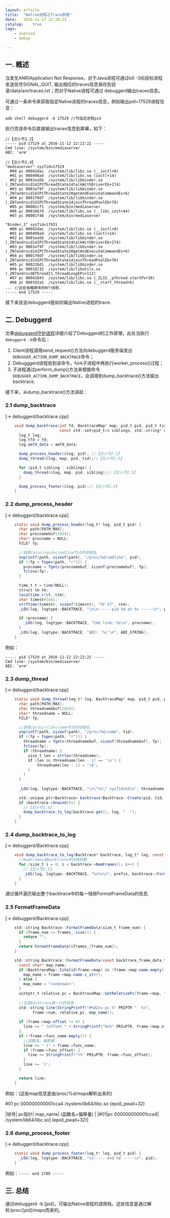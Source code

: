 ```yaml
---
layout: article
title:  "Native进程之Trace原理"
date:   2016-11-27 22:29:23
catalog:    true
tags:
    - android
    - debug

---
```


## 一. 概述

当发生ANR(Application Not Response，对于Java进程可通过kill -3向目标进程发送信号SIGNAL_QUIT, 输出相应的traces信息保存到目录/data/anr/traces.txt；而对于Native进程可通过
debuggerd输出traces信息。

可通过一条命令来获取指定Native进程的traces信息，例如输出pid=17529进程信息：

    adb shell debuggerd -b 17529 //可指定进程pid
    
执行完该命令后直接输出traces信息到屏幕，如下：

    //【见小节2.2】
    ----- pid 17529 at 2016-11-12 22:22:22 -----
    Cmd line: /system/bin/mediaserver
    ABI: 'arm'
    
    //【见小节2.4】
    "mediaserver" sysTid=17529
      #00 pc 00042dac  /system/lib/libc.so (__ioctl+8)
      #01 pc 000498ad  /system/lib/libc.so (ioctl+14)
      #02 pc 0001ea5b  /system/lib/libbinder.so (_ZN7android14IPCThreadState14talkWithDriverEb+174)
      #03 pc 0001ef9f  /system/lib/libbinder.so (_ZN7android14IPCThreadState20getAndExecuteCommandEv+6)
      #04 pc 0001f0d7  /system/lib/libbinder.so (_ZN7android14IPCThreadState14joinThreadPoolEb+78)
      #05 pc 00001cf1  /system/bin/mediaserver
      #06 pc 0001667d  /system/lib/libc.so (__libc_init+44)
      #07 pc 00001f48  /system/bin/mediaserver

    "Binder_1" sysTid=17931
      #00 pc 00042dac  /system/lib/libc.so (__ioctl+8)
      #01 pc 000498ad  /system/lib/libc.so (ioctl+14)
      #02 pc 0001ea5b  /system/lib/libbinder.so (_ZN7android14IPCThreadState14talkWithDriverEb+174)
      #03 pc 0001ef9f  /system/lib/libbinder.so (_ZN7android14IPCThreadState20getAndExecuteCommandEv+6)
      #04 pc 0001f0d7  /system/lib/libbinder.so (_ZN7android14IPCThreadState14joinThreadPoolEb+78)
      #05 pc 00023bd1  /system/lib/libbinder.so
      #06 pc 00010115  /system/lib/libutils.so (_ZN7android6Thread11_threadLoopEPv+112)
      #07 pc 00041843  /system/lib/libc.so (_ZL15__pthread_startPv+30)
      #08 pc 000192a5  /system/lib/libc.so (__start_thread+6)
    ... //此处省略剩余的N个线程.
    ----- end 17529 -----
    
接下来说说debuggerd是如何输出Native进程的trace.

## 二. Debuggerd

文章[debuggerd守护进程](https://panard313.github.io/2016/06/15/android-debuggerd/)详细介绍了Debuggerd的工作原理，此处当执行`debuggerd -b`命令后：

1. Client进程调用send_request()方法向debuggerd服务端发出`DEBUGGER_ACTION_DUMP_BACKTRACE`命令；
2. Debugggerd进程收到该命令，fork子进程中再执行worker_process()过程；
3. 子进程通过perform_dump()方法来根据命令`DEBUGGER_ACTION_DUMP_BACKTRACE`，会调用到dump_backtrace()方法输出backtrace.

接下来，从dump_backtrace()方法讲起：

### 2.1 dump_backtrace
[-> debuggerd/backtrace.cpp]

```java
    void dump_backtrace(int fd, BacktraceMap* map, pid_t pid, pid_t tid,
                        const std::set<pid_t>& siblings, std::string* amfd_data) {
      log_t log;
      log.tfd = fd;
      log.amfd_data = amfd_data;

      dump_process_header(&log, pid); //【见小节2.2】
      dump_thread(&log, map, pid, tid);//【见小节2.3】

      for (pid_t sibling : siblings) {
        dump_thread(&log, map, pid, sibling);//【见小节2.3】
      }

      dump_process_footer(&log, pid);//【见小节2.4】
    }
```

### 2.2 dump_process_header
[-> debuggerd/backtrace.cpp]

```java
    static void dump_process_header(log_t* log, pid_t pid) {
      char path[PATH_MAX];
      char procnamebuf[1024];
      char* procname = NULL;
      FILE* fp;

      //获取/proc/<pid>/cmdline节点的进程名
      snprintf(path, sizeof(path), "/proc/%d/cmdline", pid);
      if ((fp = fopen(path, "r"))) {
        procname = fgets(procnamebuf, sizeof(procnamebuf), fp);
        fclose(fp);
      }

      time_t t = time(NULL);
      struct tm tm;
      localtime_r(&t, &tm);
      char timestr[64];
      strftime(timestr, sizeof(timestr), "%F %T", &tm);
      _LOG(log, logtype::BACKTRACE, "\n\n----- pid %d at %s -----\n", pid, timestr);

      if (procname) {
        _LOG(log, logtype::BACKTRACE, "Cmd line: %s\n", procname);
      }
      _LOG(log, logtype::BACKTRACE, "ABI: '%s'\n", ABI_STRING);
    }
```

例如：

    ----- pid 17529 at 2016-11-12 22:22:22 -----
    Cmd line: /system/bin/mediaserver
    ABI: 'arm'

### 2.3 dump_thread
[-> debuggerd/backtrace.cpp]

```java
    static void dump_thread(log_t* log, BacktraceMap* map, pid_t pid, pid_t tid) {
      char path[PATH_MAX];
      char threadnamebuf[1024];
      char* threadname = NULL;
      FILE* fp;

      //获取/proc/<tid>/comm节点的线程名
      snprintf(path, sizeof(path), "/proc/%d/comm", tid);
      if ((fp = fopen(path, "r"))) {
        threadname = fgets(threadnamebuf, sizeof(threadnamebuf), fp);
        fclose(fp);
        if (threadname) {
          size_t len = strlen(threadname);
          if (len && threadname[len - 1] == '\n') {
              threadname[len - 1] = '\0';
          }
        }
      }
      
      _LOG(log, logtype::BACKTRACE, "\n\"%s\" sysTid=%d\n", threadname ? threadname : "<unknown>", tid);

      std::unique_ptr<Backtrace> backtrace(Backtrace::Create(pid, tid, map));
      if (backtrace->Unwind(0)) {
        //【见小节2.4】
        dump_backtrace_to_log(backtrace.get(), log, "  ");
      }
    }
```

### 2.4 dump_backtrace_to_log
[-> debuggerd/Backtrace.cpp]

```java
    void dump_backtrace_to_log(Backtrace* backtrace, log_t* log, const char* prefix) {
      //NumFrames是backtrace中的栈帧数
      for (size_t i = 0; i < backtrace->NumFrames(); i++) {
        //【见小节2.5】
        _LOG(log, logtype::BACKTRACE, "%s%s\n", prefix, backtrace->FormatFrameData(i).c_str());
      }
    }
```

通过循环遍历输出整个backtrace中的每一栈帧FormatFrameData的信息.

### 2.5 FormatFrameData
[-> debuggerd/Backtrace.cpp]

```java
    std::string Backtrace::FormatFrameData(size_t frame_num) {
      if (frame_num >= frames_.size()) {
        return "";
      }
      return FormatFrameData(&frames_[frame_num]);
    }

    std::string Backtrace::FormatFrameData(const backtrace_frame_data_t* frame) {
      const char* map_name;
      if (BacktraceMap::IsValid(frame->map) && !frame->map.name.empty()) {
        map_name = frame->map.name.c_str();
      } else {
        map_name = "<unknown>";
      }
      uintptr_t relative_pc = BacktraceMap::GetRelativePc(frame->map, frame->pc);
      
      //这是backtrace每一行的信息
      std::string line(StringPrintf("#%02zu pc %" PRIPTR "  %s", 
            frame->num, relative_pc, map_name));
      
      if (frame->map.offset != 0) {
        line += " (offset " + StringPrintf("0x%" PRIxPTR, frame->map.offset) + ")";
      }
      if (!frame->func_name.empty()) {
        //函数名，偏移量
        line += " (" + frame->func_name;
        if (frame->func_offset) {
          line += StringPrintf("+%" PRIuPTR, frame->func_offset);
        }
        line += ')';
      }

      return line;
    }
```

例如：(这些map信息是由/proc/%d/maps解析出来的)

 #01 pc 000000000001cca4  /system/lib64/libc.so (epoll_pwait+32)

|帧号| pc指针| map_name| (函数名+偏移量) | 
|#01|pc 000000000001cca4|  /system/lib64/libc.so| (epoll_pwait+32)|

### 2.6 dump_process_footer
[-> debuggerd/backtrace.cpp]

```java
    static void dump_process_footer(log_t* log, pid_t pid) {
      _LOG(log, logtype::BACKTRACE, "\n----- end %d -----\n", pid);
    }
```

例如：`----- end 1789 -----`

## 三. 总结

通过debuggerd -b [pid]，可输出Native进程的调用栈，这些信息是通过解析/proc/[pid]/maps而来的。
